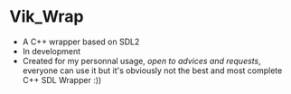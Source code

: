 # Vik_Wrap
- A C++ wrapper based on SDL2
- In development
- Created for my personnal usage, *open to advices and requests*, everyone can use it but it's obviously not the best and most complete C++ SDL Wrapper :))
